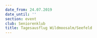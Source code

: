 ```yaml
---
date_from: 24.07.2019
date_until: ''
section: event
club: Seniorenklub
title: Tagesausflug Wildmoosalm/Seefeld
---
```


